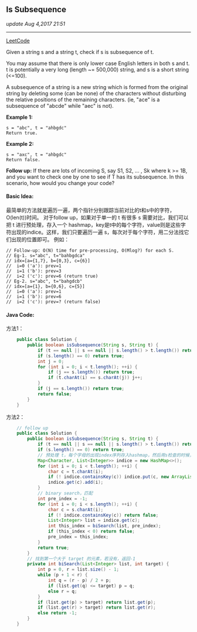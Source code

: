 ## Is Subsequence
_update Aug 4,2017 21:51_

---
[LeetCode](https://leetcode.com/problems/is-subsequence/description/)

Given a string s and a string t, check if s is subsequence of t.

You may assume that there is only lower case English letters in both s and t. t is potentially a very long (length ~= 500,000) string, and s is a short string (<=100).

A subsequence of a string is a new string which is formed from the original string by deleting some (can be none) of the characters without disturbing the relative positions of the remaining characters. (ie, "ace" is a subsequence of "abcde" while "aec" is not).

**Example 1:**

    s = "abc", t = "ahbgdc"
    Return true.
    
**Example 2:**

    s = "axc", t = "ahbgdc"
    Return false.
    
**Follow up:**
If there are lots of incoming S, say S1, S2, ... , Sk where k >= 1B, and you want to check one by one to see if T has its subsequence. In this scenario, how would you change your code?

#### Basic Idea:
最简单的方法就是遍历一遍，两个指针分别跟踪当前对比的t和s中的字符，O(len(t))时间。
对于follow up，如果对于单一的 t 有很多 s 需要对比，我们可以把 t 进行预处理，存入一个 hashmap，key是t中的每个字符，value则是这些字符出现的indice。这样，我们只要遍历一遍 s，每次对于每个字符，用二分法找它们出现的位置即可。
例如：

    // Follow-up: O(N) time for pre-processing, O(Mlog?) for each S.
    // Eg-1. s="abc", t="bahbgdca"
    // idx=[a={1,7}, b={0,3}, c={6}]
    //  i=0 ('a'): prev=1
    //  i=1 ('b'): prev=3
    //  i=2 ('c'): prev=6 (return true)
    // Eg-2. s="abc", t="bahgdcb"
    // idx=[a={1}, b={0,6}, c={5}]
    //  i=0 ('a'): prev=1
    //  i=1 ('b'): prev=6
    //  i=2 ('c'): prev=? (return false)
    
#### Java Code:
方法1：
```java
    public class Solution {
        public boolean isSubsequence(String s, String t) {
            if (t == null || s == null || s.length() > t.length()) return false;
            if (s.length() == 0) return true;
            int j = 0;
            for (int i = 0; i < t.length(); ++i) {
                if (j == s.length()) return true;
                if (t.charAt(i) == s.charAt(j)) j++;
            }
            if (j == s.length()) return true;
            return false;
        }
    }
```

方法2：
```java
    // follow up
    public class Solution {
        public boolean isSubsequence(String s, String t) {
            if (t == null || s == null || s.length() > t.length()) return false;
            if (s.length() == 0) return true;
            // 预处理 t，每个字母的出现index序列存入hashmap，然后用s检查的时候，二分法找index
            Map<Character, List<Integer>> indice = new HashMap<>();
            for (int i = 0; i < t.length(); ++i) {
                char c = t.charAt(i);
                if (! indice.containsKey(c)) indice.put(c, new ArrayList<Integer>());
                indice.get(c).add(i);
            }
            // binary search，匹配
            int pre_index = -1;
            for (int i = 0; i < s.length(); ++i) {
                char c = s.charAt(i);
                if (! indice.containsKey(c)) return false;
                List<Integer> list = indice.get(c);
                int this_index = biSearch(list, pre_index);
                if (this_index < 0) return false;
                pre_index = this_index;
            }
            return true;
        }
        // 找到第一个大于 target 的元素，若没有，返回-1
        private int biSearch(List<Integer> list, int target) {
            int p = 0, r = list.size() - 1;
            while (p + 1 < r) {
                int q = (r - p) / 2 + p;
                if (list.get(q) <= target) p = q;
                else r = q;
            }
            if (list.get(p) > target) return list.get(p);
            if (list.get(r) > target) return list.get(r);
            else return -1;
        }
    }
```